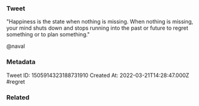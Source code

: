 ### Tweet
"Happiness is the state when nothing is missing. When nothing is missing, your mind shuts down and stops running into the past or future to regret something or to plan something."

@naval

### Metadata
Tweet ID: 1505914323188731910
Created At: 2022-03-21T14:28:47.000Z
#regret

### Related

